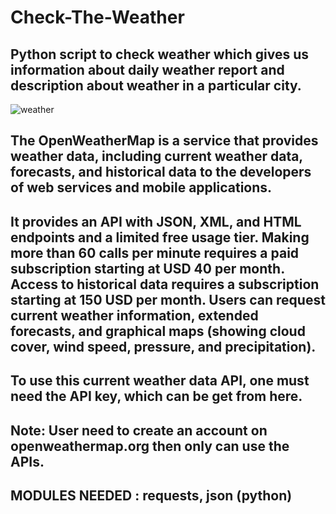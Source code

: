 # Check-The-Weather
## Python script to check weather which gives us information about daily weather report and description about weather in a particular city.




![weather](https://user-images.githubusercontent.com/67071367/148772551-2c147d1a-33e0-4915-9979-9682438cecad.png)




## The OpenWeatherMap is a service that provides weather data, including current weather data, forecasts, and historical data to the developers of web services and mobile applications.

## It provides an API with JSON, XML, and HTML endpoints and a limited free usage tier. Making more than 60 calls per minute requires a paid subscription starting at USD 40 per month. Access to historical data requires a subscription starting at 150 USD per month. Users can request current weather information, extended forecasts, and graphical maps (showing cloud cover, wind speed, pressure, and precipitation).

## To use this current weather data API, one must need the API key, which can be get from here.

## Note: User need to create an account on openweathermap.org then only can use the APIs.

## MODULES NEEDED : requests, json (python)
